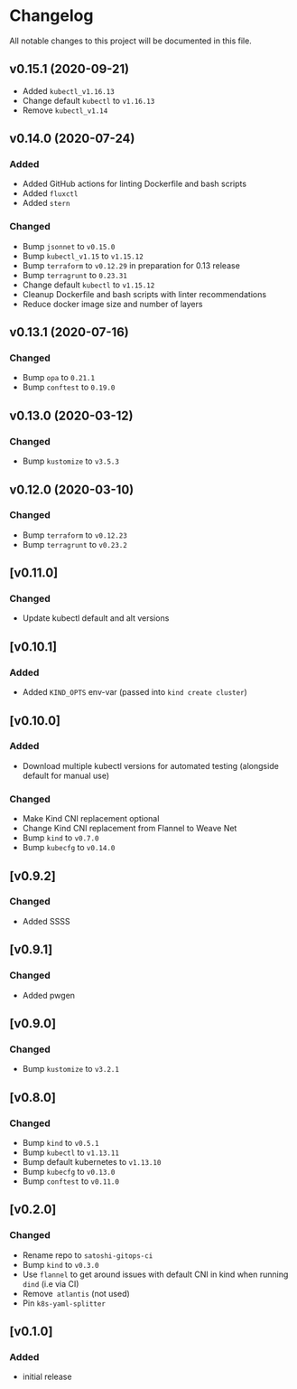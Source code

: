 # Changelog
All notable changes to this project will be documented in this file.

## v0.15.1 (2020-09-21)
- Added `kubectl_v1.16.13`
- Change default `kubectl` to `v1.16.13`
- Remove `kubectl_v1.14`

## v0.14.0 (2020-07-24)
### Added
- Added GitHub actions for linting Dockerfile and bash scripts
- Added `fluxctl`
- Added `stern`

### Changed
- Bump `jsonnet` to `v0.15.0`
- Bump `kubectl_v1.15` to `v1.15.12`
- Bump `terraform` to `v0.12.29` in preparation for 0.13 release
- Bump `terragrunt` to `0.23.31`
- Change default `kubectl` to `v1.15.12`
- Cleanup Dockerfile and bash scripts with linter recommendations
- Reduce docker image size and number of layers

## v0.13.1 (2020-07-16)
### Changed
- Bump `opa` to `0.21.1`
- Bump `conftest` to `0.19.0`

## v0.13.0 (2020-03-12)
### Changed
- Bump `kustomize` to `v3.5.3`

## v0.12.0 (2020-03-10)
### Changed
- Bump `terraform` to `v0.12.23`
- Bump `terragrunt` to `v0.23.2`

## [v0.11.0]

### Changed
- Update kubectl default and alt versions

## [v0.10.1]

### Added
- Added `KIND_OPTS` env-var (passed into `kind create cluster`)

## [v0.10.0]

### Added
- Download multiple kubectl versions for automated testing (alongside default for manual use)

### Changed
- Make Kind CNI replacement optional
- Change Kind CNI replacement from Flannel to Weave Net
- Bump `kind` to `v0.7.0`
- Bump `kubecfg` to `v0.14.0`

## [v0.9.2]

### Changed
- Added SSSS

## [v0.9.1]

### Changed
- Added pwgen

## [v0.9.0]

### Changed

- Bump `kustomize` to `v3.2.1`

## [v0.8.0]

### Changed

- Bump `kind` to `v0.5.1`
- Bump `kubectl` to `v1.13.11`
- Bump default kubernetes to `v1.13.10`
- Bump `kubecfg` to `v0.13.0`
- Bump `conftest` to `v0.11.0`

## [v0.2.0]

### Changed

- Rename repo to `satoshi-gitops-ci`
- Bump `kind` to `v0.3.0`
- Use `flannel` to get around issues with default CNI in kind when running `dind` (i.e via CI)
- Remove` atlantis` (not used)
- Pin `k8s-yaml-splitter`

## [v0.1.0]

### Added

- initial release
